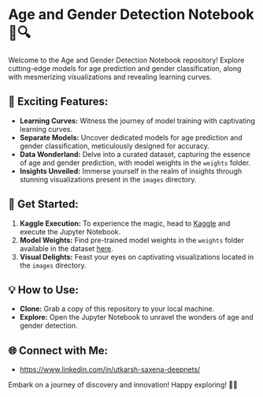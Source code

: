 # Age and Gender Detection Notebook 🚀🔍

Welcome to the Age and Gender Detection Notebook repository! Explore cutting-edge models for age prediction and gender classification, along with mesmerizing visualizations and revealing learning curves.

## 🎉 Exciting Features:

- **Learning Curves:** Witness the journey of model training with captivating learning curves.
- **Separate Models:** Uncover dedicated models for age prediction and gender classification, meticulously designed for accuracy.
- **Data Wonderland:** Delve into a curated dataset, capturing the essence of age and gender prediction, with model weights in the `weights` folder.
- **Insights Unveiled:** Immerse yourself in the realm of insights through stunning visualizations present in the `images` directory.

## 🚀 Get Started:

1. **Kaggle Execution:** To experience the magic, head to [Kaggle](https://www.kaggle.com/code/utkarshsaxenadn/age-gender-detection-multi-model-prediction/) and execute the Jupyter Notebook.
2. **Model Weights:** Find pre-trained model weights in the `weights` folder available in the dataset [here](https://www.kaggle.com/datasets/utkarshsaxenadn/age-and-gender-prediction-vgg16-resnet152v2).
3. **Visual Delights:** Feast your eyes on captivating visualizations located in the `images` directory.

## 💡 How to Use:

- **Clone:** Grab a copy of this repository to your local machine.
- **Explore:** Open the Jupyter Notebook to unravel the wonders of age and gender detection.

## 🌐 Connect with Me:

- https://www.linkedin.com/in/utkarsh-saxena-deepnets/

Embark on a journey of discovery and innovation! Happy exploring! 🔮✨
